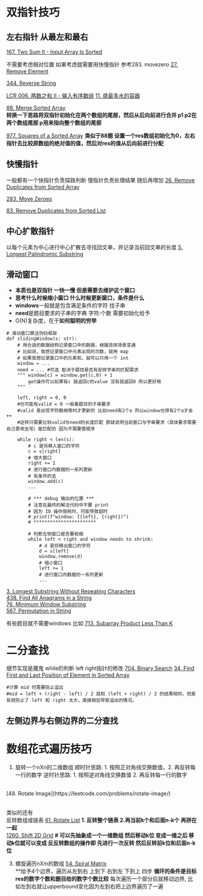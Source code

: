 # 双指针技巧

## 左右指针 从最左和最右
[167. Two Sum II - Input Array Is Sorted](https://leetcode.com/problems/two-sum-ii-input-array-is-sorted/description/)

不需要考虑相对位置 如果考虑就需要用快慢指针 参考283. movezero
[27. Remove Element](https://leetcode.com/problems/remove-element/description/)

[344. Reverse String](https://leetcode.com/problems/reverse-string/description/)

[LCR 006. 两数之和 II - 输入有序数组](https://leetcode.cn/problems/kLl5u1/description/)
[11. 盛最多水的容器](https://leetcode.cn/problems/container-with-most-water/)


[88. Merge Sorted Array](https://leetcode.com/problems/merge-sorted-array/description/) <br>
**转换一下思路将双指针初始化在两个数组的尾部，然后从后向前进行合并 p1 p2在两个数组尾部 p用来指向整个数组的尾部** <br>

[977. Squares of a Sorted Array](https://leetcode.com/problems/squares-of-a-sorted-array/description/)
**类似于88题 设置一个res数组初始化为0，左右指针去比较原数组的绝对值的值，然后对res的值从后向前进行分配**

## 快慢指针
一般都有一个快指针负责探路判断 慢指针负责处理结果 随后再增加
[26. Remove Duplicates from Sorted Array](https://leetcode.com/problems/remove-duplicates-from-sorted-array/description/)

[283. Move Zeroes](https://leetcode.com/problems/move-zeroes/description/)

[83. Remove Duplicates from Sorted List](https://leetcode.com/problems/remove-duplicates-from-sorted-list/description/)

## 中心扩散指针
以每个元素为中心进行中心扩散去寻找回文串，并记录当前回文串的长度
[5. Longest Palindromic Substring](https://leetcode.com/problems/longest-palindromic-substring/description/)

## 滑动窗口 
- **本质也是双指针 一快一慢  但是需要去维护这个窗口**
- **思考什么时候缩小窗口 什么时候更新窗口，条件是什么**
- **windows**一般就是包含满足条件的字符 找子串
- **need**是题目要求的子串的字典 字符:个数 需要初始化给予
- O(N)复杂度，在于**如何聪明的穷举**
```
# 滑动窗口算法伪码框架
def slidingWindow(s: str):
    # 用合适的数据结构记录窗口中的数据，根据具体场景变通
    # 比如说，我想记录窗口中元素出现的次数，就用 map
    # 如果我想记录窗口中的元素和，就可以只用一个 int
    window = ...
    need = ... #可选 取决于题目是否有安排字串的匹配需求
    """ window[c] = window.get(c,0) + 1
        get操作可以如果有c 就返回c的value 没有就返回0 所以更好用
    """

    left, right = 0, 0
    #也可能有valid = 0 一般看题目的子串要求
    #valid 是出现字符数相等时才更新的 比如need有2个a 所以window也得有2个a才会++
    #这样只需要比较valid与need的长度匹配 那就说明当前窗口与字串要求（具体要求需要自己更改去写）是匹配的 因为不需要管顺序

    while right < len(s):
        # c 是将移入窗口的字符
        c = s[right]
        # 增大窗口
        right += 1
        # 进行窗口内数据的一系列更新
        # 有条件的去
        window.add(c)
        ...

        # *** debug 输出的位置 ***
        # 注意在最终的解法代码中不要 print
        # 因为 IO 操作很耗时，可能导致超时
        # print(f"window: [{left}, {right})")
        # ***********************

        # 判断左侧窗口是否要收缩
        while left < right and window needs to shrink:
            # d 是将移出窗口的字符
            d = s[left]
            window.remove(d)
            # 缩小窗口
            left += 1
            # 进行窗口内数据的一系列更新
            ...
```
[3. Longest Substring Without Repeating Characters](https://labuladong.online/algo/essential-technique/sliding-window-framework/) <br>
[438. Find All Anagrams in a String](https://leetcode.com/problems/find-all-anagrams-in-a-string/description/)<br>
[76. Minimum Window Substring](https://leetcode.com/problems/minimum-window-substring/description/)<br>
[567. Permutation in String](https://leetcode.com/problems/permutation-in-string/description/)<br>

有些题目就不需要windows 比如
[713. Subarray Product Less Than K](https://leetcode.com/problems/subarray-product-less-than-k/description/)

# 二分查找
细节实现是魔鬼 while的判断 left right指针的修改
[704. Binary Search](https://leetcode.com/problems/binary-search/description/)
[34. Find First and Last Position of Element in Sorted Array](https://leetcode.com/problems/find-first-and-last-position-of-element-in-sorted-array/description/)
```
#计算 mid 时需要防止溢出
#mid = left + (right - left) / 2 就和 (left + right) / 2 的结果相同，但是有效防止了 left 和 right 太大，直接相加导致溢出的情况。

```
## 左侧边界与右侧边界的二分查找

# 数组花式遍历技巧
1. 旋转一个nXn的二维数组
顺时针思路: 1. 按照正对角线交换数值，2. 再反转每一行的数字
逆时针思路: 1. 按照逆对角线交换数值  2. 再反转每一行的数字
<br>
[48. Rotate Image](https://leetcode.com/problems/rotate-image/)

<br>类似的还有<br>
反转数组或链表
[61. Rotate List](https://leetcode.com/problems/rotate-list/description/) **1. 反转整个链表 2.再当前k个和后面n-k个 再拼在一起** <br>
[1260. Shift 2D Grid](https://leetcode.com/problems/shift-2d-grid/description/) **# 可以先抽象成一个一维数组 然后移动k位 变成一维之后 移动k位就可以变成 反反转数组的操作即  先进行一次反转 然后反转前k位和后面n-k位**

3. 螺旋遍历nXm的数组
[54. Spiral Matrix](https://leetcode.com/problems/spiral-matrix/description/)
<br> **给予4个边界，遍历从左到右 上到下 右到左 下到上 四步 **循环的条件是目标res的数字个数和题目给的数字个数比较** 每次遍历一个部分后就移动边界, 比如左到右就让upperbound变化因为左到右把上边界遍历了一遍










